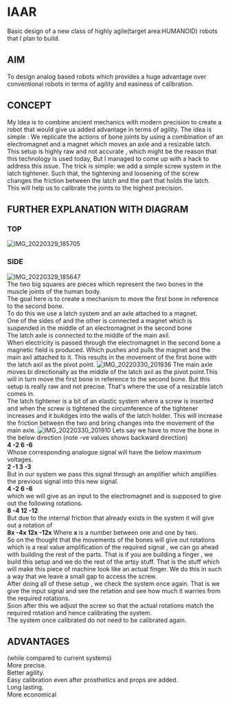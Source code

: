 # IAAR
Basic design of a new class of highly agile(target area:HUMANOID) robots that I plan to build.
## AIM
To design  analog based robots which provides a huge advantage over conventional robots in terms of agility and easiness of calibration.
## CONCEPT
My Idea is to combine ancient mechanics with modern precision to create a robot that would give us added advantage in terms of agility.
The idea is simple : We replicate the actions of bone joints by using a combination of an electromagnet and a magnet which moves an axle and a resizable latch.
This setup is highly raw and not accurate , which might be the reason that this technology is used today, But I managed to come up with a hack to address this issue.
The trick is simple: we add a simple screw system in the latch tightener. Such that, the tightening and loosening of the screw changes the friction between the latch and the part that holds the latch.
This will help us to calibrate the joints to the highest precision.
## FURTHER EXPLANATION WITH DIAGRAM
### TOP
![IMG_20220329_185705](https://user-images.githubusercontent.com/88607869/160638796-cc00ebdf-3183-4948-8494-226a0494a999.jpg)
### SIDE
![IMG_20220329_185647](https://user-images.githubusercontent.com/88607869/160638725-0c64b075-3d09-4799-88ba-3d5aa6ebabc5.jpg)
<br> The two big squares are pieces which represent the two bones in the muscle joints of the human body.
<br> The goal here is to create a mechanism to move the first bone in reference to the second bone.
<br> To do this we use a latch system and an axle attached to a magnet. 
<br> One of the sides of and the other is connected a magnet which is suspended in the middle of an electromagnet in the second bone
<br> The latch axle is connected to the middle of the main axil.
<br> When electricity is passed through the electromagnet in the second bone a magnetic field is produced. Which pushes and pulls the magnet and the main axil attached to it. This results in the movement of the first bone with the latch axil as the pivot point.
![IMG_20220330_201936](https://user-images.githubusercontent.com/88607869/160865939-f14d9671-23f3-4847-a936-8f9dc4d42a09.jpg)
The main axle moves bi directionally as the middle of the latch axil as the pivot point.This will in turn move the first bone in reference to the second bone. But this setup is really raw and not precise. That's where the use of a resizable latch comes in.
<br> The latch tightener is a bit of an elastic system where a screw is inserted and when the screw is tightened the circumference of the tightener increases and it bukdges into the walls of the latch holder. This will increase the friction between the two and bring changes into the movement of the main axle.
![IMG_20220330_201910](https://user-images.githubusercontent.com/88607869/160865959-a1ed95ab-5e30-4ced-b1c6-9b47f65d644a.jpg)
Lets say we have to move the bone in the below direction (note -ve values shows backward direction)
<br><b>  4    -2    6    -6</b>
<br>Whose corresponding analogue signal will have the below maximum voltages.
<br><b>  2    -1    3    -3</b>
<br>But in our system we pass this signal through an amplifier which amplifies the previous signal into this new signal.
<br><b>  4    -2    6    -6</b>
<br>which we will give as an input to the electromagnet and  is supposed to give out the following rotations.
<br><b>  8    -4    12   -12</b>
<br>But due to the internal friction that already exists in the system it will give out a rotation of 
<br><b>  8x   -4x   12x  -12x</b> Where <b> x </b> is a number between one and one by two.
<br>So on the thought that the movements of the bones will give out rotations which is a real value amplification of the required signal , we can go ahead with building the rest of the parts. That is if you are building a finger , we build this setup and we do the rest of the artsy stuff. That is the stuff which will make this piece of machine look like an actual finger. We do this in such a way that we leave a small gap to access the screw.
<br>After doing all of these setup , we check the system once again. That is we give the input signal and see the retation and see how much it warries from the required rotations.
<br>Soon after this we adjust the screw so that the actual rotations match the required rotation and hence calibrating the system.
<br>The system once calibrated do not need to be calibrated again.
## ADVANTAGES
(while compared to current systems)
<br>More precise.
<br>Better agility.
<br>Easy calibration even after prosthetics and props are added.
<br>Long lasting.
<br>More economical


    
